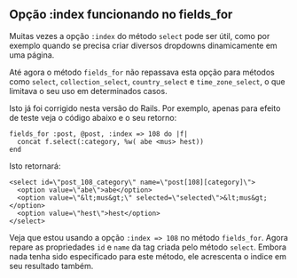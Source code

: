 ## Opção :index funcionando no fields\_for

Muitas vezes a opção `:index` do método `select` pode ser útil, como por exemplo quando se precisa criar diversos dropdowns dinamicamente em uma página.

Até agora o método `fields_for` não repassava esta opção para métodos como `select`, `collection_select`, `country_select` e `time_zone_select`, o que limitava o seu uso em determinados casos.

Isto já foi corrigido nesta versão do Rails. Por exemplo, apenas para efeito de teste veja o código abaixo e o seu retorno:

	fields_for :post, @post, :index => 108 do |f|
	  concat f.select(:category, %w( abe <mus> hest))
	end

Isto retornará:

	<select id=\"post_108_category\" name=\"post[108][category]\">
	  <option value=\"abe\">abe</option>
	  <option value=\"&lt;mus&gt;\" selected=\"selected\">&lt;mus&gt;</option>
	  <option value=\"hest\">hest</option>
	</select>

Veja que estou usando a opção `:index => 108` no método `fields_for`. Agora repare as propriedades `id` e `name` da tag criada pelo método `select`. Embora nada tenha sido especificado para este método, ele acrescenta o indice em seu resultado também.
